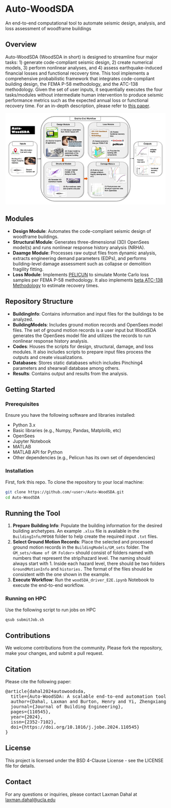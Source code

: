 # Auto-WoodSDA 
An end-to-end computational tool to automate seismic design, analysis, and loss assessment of woodframe buildings


## Overview
Auto-WoodSDA (WoodSDA in short) is designed to streamline four major tasks: 1) generate code-compliant seismic design, 2) create numerical models, 3) perform nonlinear analyses, and 4) assess earthquake-induced financial losses and functional recovery time. This tool implements a comprehensive probabilistic framework that integrates code-compliant building design, the FEMA P-58 methodology, and the ATC-138 methodology. Given the set of user inputs, it sequentially executes the four tasks/modules without intermediate human intervention to produce seismic performance metrics such as the expected annual loss or functional recovery time. For an in-depth description, please refer to [this paper](https://doi.org/10.1016/j.jobe.2024.110545).


![Auto-WoodSDA](figure.png)


## Modules

- **Design Module**: Automates the code-compliant seismic design of woodframe buildings.
- **Structural Module**: Generates three-dimensional (3D) OpenSees model(s) and runs nonlinear response history analysis (NRHA).
- **Daamge Module**: Processes raw output files from dynamic analysis, extracts engineering demand parameters (EDPs), and performs building-level damage assessment such as collapse or demolition fragility fitting.
- **Loss Module**: Implements [PELICUN](https://github.com/NHERI-SimCenter/pelicun) to simulate Monte Carlo loss samples per FEMA P-58 methodology. It also implements [beta ATC-138 Methodology](https://github.com/OpenPBEE/PBEE-Recovery) to estimate recovery times.

## Repository Structure

- **BuildingInfo**: Contains information and input files for the buildings to be analyzed.
- **BuildingModels**: Includes ground motion records and OpenSees model files. The set of ground motion records is a user input but WoodSDA generates the OpenSees model file and utilizes the records to run nonlinear response history analysis.
- **Codes**: Houses the scripts for design, structural, damage, and loss modules. It also includes scripts to prepare input files process the outputs and create visualizations.
- **Databases**: Stores static databases which includes Pinching4 parameters and shearwall database among others.
- **Results**: Contains output and results from the analysis.

## Getting Started


### Prerequisites

Ensure you have the following software and libraries installed:
- Python 3.x
- Basic libraries (e.g., Numpy, Pandas, Matplolib, etc)
- OpenSees
- Jupyter Notebook
- MATLAB
- MATLAB API for Python
- Other dependencies (e.g., Pelicun has its own set of dependencies)

### Installation

First, fork this repo. To clone the repository to your local machine:
```bash
git clone https://github.com/<user>/Auto-WoodSDA.git
cd Auto-WoodSDA
```

## Running the Tool

1. **Prepare Building Info**: Populate the building information for the desired building archetypes. An example `.xlsx` file is available in the `BuildingInfo/MFD6B` folder to help create the required input `.txt` files.
2. **Select Ground Motion Records**: Place the selected and processed ground motion records in the `BuildingModels/GM_sets` folder. The `GM_sets/<Name of GM Folder>` should consist of folders named with numbers that represent the strip/hazard level. The naming should always start with 1. Inside each hazard level, there should be two folders `GroundMotionInfo` and `histories.` The format of the files should be consistent with the one shown in the example. 
3. **Execute Workflow**: Run the `woodSDA_driver_E2E.ipynb` Notebook to execute the end-to-end workflow.

### Running on HPC

Use the following script to run jobs on HPC

```bash
qsub submitJob.sh 
```

## Contributions

We welcome contributions from the community. Please fork the repository, make your changes, and submit a pull request.


## Citation

Please cite the following paper:
<pre>
@article{dahal2024autowoodsda,
  title={Auto-WoodSDA: A scalable end-to-end automation tool to perform probabilistic seismic risk and resilience analysis of new residential woodframe buildings},
  author={Dahal, Laxman and Burton, Henry and Yi, Zhengxiang and He, Zizhao},
  journal={Journal of Building Engineering},
  pages={110545},
  year={2024},
  issn={2352-7102},
  doi={https://doi.org/10.1016/j.jobe.2024.110545}
}
</pre>

## License 

This project is licensed under the BSD 4-Clause License - see the LICENSE file for details.

## Contact

For any questions or inquiries, please contact Laxman Dahal at laxman.dahal@ucla.edu
